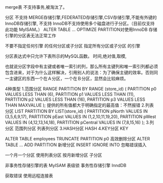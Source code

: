 merge表 
不支持事务,被淘汰了。

分区
不支持 MERGE存储引擎,FEDERATED存储引擎,CSV存储引擎,不能有外键的InnoDB存储引擎,
不支持 InnoDB不支持使用多个磁盘进行子分区。（目前仅支持此功能 MyISAM。）
ALTER TABLE ... OPTIMIZE PARTITION对使用InnoDB 存储引擎的分区表无法正常工作

不要不指定任何引擎 的任何分区或子分区
指定所有分区或子分区 的引擎

分区表达式中只允许下表所示的MySQL函数。
时间,绝对值,取模,

也就说分区字段中有主键或者唯一索引的列，那么所有主键列和唯一索引列都必须包含进来，对于为什么这样解决，引用别人的说法：为了确保主键的效率。否则同一主键区的东西一个在Ａ分区，一个在Ｂ分区，显然会比较麻烦。

4种类型
1.范围分区 RANGE
PARTITION BY RANGE (store_id) (
    PARTITION p0 VALUES LESS THAN (6),
    PARTITION p1 VALUES LESS THAN (11),
    PARTITION p2 VALUES LESS THAN (16),
    PARTITION p3 VALUES LESS THAN MAXVALUE
);  提供的所有值都大于明确指定的最高值：不然报错
2.列表分区 LIST
PARTITION BY LIST(store_id) (
    PARTITION pNorth VALUES IN (3,5,6,9,17),
    PARTITION pEast VALUES IN (1,2,10,11,19,20),
    PARTITION pWest VALUES IN (4,12,13,14,18),
    PARTITION pCentral VALUES IN (7,8,15,16)
);
3.列分区   范围列分区  列表列分区
3.HASH分区 HASH
4.KEY分区 KEY

ALTER TABLE employees TRUNCATE PARTITION p0 高效删除分区
ALTER TABLE ... ADD PARTITION  新增分区
INSERT IGNORE INTO 忽略错误插入

一个月一个分区 使用列表分区 按月新增分区
子分区



非事务性存储引擎的表 MyISAM 表级锁
事务性存储引擎 InndDB

获取错误  使用远程连接表
